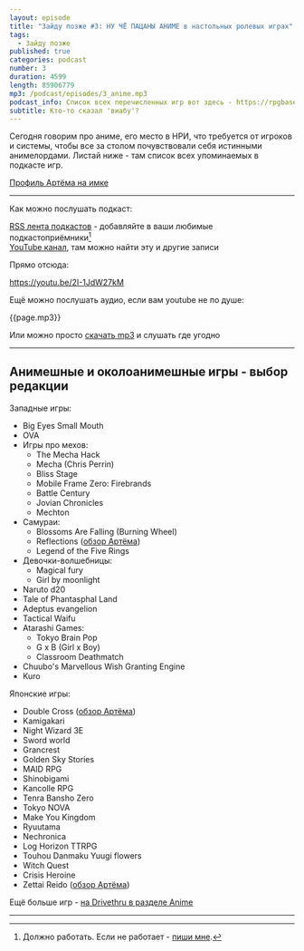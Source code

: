 ```yaml
---
layout: episode
title: "Зайду позже #3: НУ ЧЁ ПАЦАНЫ АНИМЕ в настольных ролевых играх"
tags:
  - Зайду позже
published: true
categories: podcast
number: 3
duration: 4599
length: 85906779
mp3: /podcast/episodes/3_anime.mp3
podcast_info: Список всех перечисленных игр вот здесь - https://rpgbasement.xyz/2019-02-20-podcast_3/
subtitle: Кто-то сказал 'виабу'?
---
```

Сегодня говорим про аниме, его место в НРИ, что требуется от игроков и системы, чтобы все за столом почувствовали себя истинными анимелордами. Листай ниже - там список всех упоминаемых в подкасте игр.

[Профиль Артёма на имке](https://imaginaria.ru/profile/qdrn/)

---

Как можно послушать подкаст:

[RSS лента подкастов](/podcast/zp-feed.xml) - добавляйте в ваши любимые подкастоприёмники[^1]  
[YouTube канал](https://www.youtube.com/channel/UCr-09bDJ9wvDxTMmotgOeFg), там можно найти эту и другие записи

Прямо отсюда:

https://youtu.be/2I-1JdW27kM

Ещё можно послушать аудио, если вам youtube не по душе:

{{page.mp3}}

Или можно просто [скачать mp3]({{page.mp3}}) и слушать где угодно

---
## Анимешные и околоанимешные игры - выбор редакции

Западные игры:  
 - Big Eyes Small Mouth
 - OVA
 - Игры про мехов:
     - The Mecha Hack
     - Mecha (Chris Perrin)
     - Bliss Stage
     - Mobile Frame Zero: Firebrands
     - Battle Century
     - Jovian Chronicles
     - Mechton
 - Самураи:
     - Blossoms Are Falling (Burning Wheel)
     - Reflections ([обзор Артёма](https://imaginaria.ru/p/reflections.html))
     - Legend of the Five Rings
 - Девочки-волшебницы:
     - Magical fury
     - Girl by moonlight
 - Naruto d20
 - Tale of Phantasphal Land
 - Adeptus evangelion
 - Tactical Waifu
 - Atarashi Games:
    - Tokyo Brain Pop
    - G x B (Girl x Boy)
    - Classroom Deathmatch
 - Chuubo's Marvellous Wish Granting Engine
 - Kuro

Японские игры:  
 - Double Cross ([обзор Артёма](https://imaginaria.ru/p/double-cross.html))
 - Kamigakari
 - Night Wizard 3E
 - Sword world
 - Grancrest
 - Golden Sky Stories
 - MAID RPG
 - Shinobigami
 - Kancolle RPG
 - Tenra Bansho Zero
 - Tokyo NOVA
 - Make You Kingdom
 - Ryuutama
 - Nechronica
 - Log Horizon TTRPG
 - Touhou Danmaku Yuugi flowers
 - Witch Quest
 - Crisis Heroine
 - Zettai Reido ([обзор Артёма](https://imaginaria.ru/p/zettai-reido-erp-ad.html))

Ещё больше игр - [на Drivethru в разделе Anime](https://www.drivethrurpg.com/browse.php?filters=910_0_0_0_0)

---

[^1]: Должно работать. Если не работает - [пиши мне](https://t.me/wunderwaffla).
